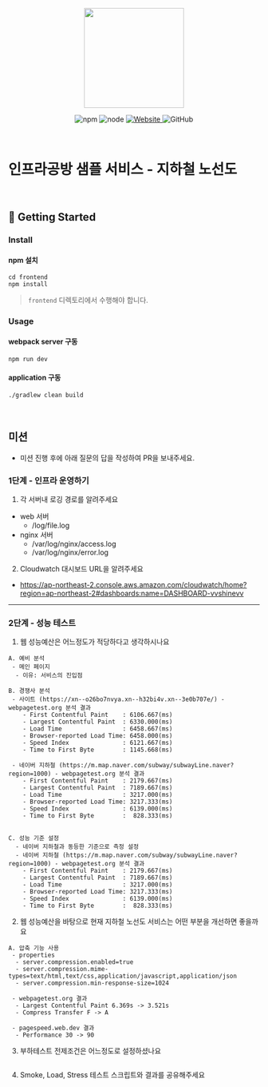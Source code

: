 <p align="center">
    <img width="200px;" src="https://raw.githubusercontent.com/woowacourse/atdd-subway-admin-frontend/master/images/main_logo.png"/>
</p>
<p align="center">
  <img alt="npm" src="https://img.shields.io/badge/npm-%3E%3D%205.5.0-blue">
  <img alt="node" src="https://img.shields.io/badge/node-%3E%3D%209.3.0-blue">
  <a href="https://edu.nextstep.camp/c/R89PYi5H" alt="nextstep atdd">
    <img alt="Website" src="https://img.shields.io/website?url=https%3A%2F%2Fedu.nextstep.camp%2Fc%2FR89PYi5H">
  </a>
  <img alt="GitHub" src="https://img.shields.io/github/license/next-step/atdd-subway-service">
</p>

<br>

# 인프라공방 샘플 서비스 - 지하철 노선도

<br>

## 🚀 Getting Started

### Install
#### npm 설치
```
cd frontend
npm install
```
> `frontend` 디렉토리에서 수행해야 합니다.

### Usage
#### webpack server 구동
```
npm run dev
```
#### application 구동
```
./gradlew clean build
```
<br>

## 미션

* 미션 진행 후에 아래 질문의 답을 작성하여 PR을 보내주세요.

### 1단계 - 인프라 운영하기
1. 각 서버내 로깅 경로를 알려주세요
- web 서버
  - /log/file.log
- nginx 서버
  - /var/log/nginx/access.log
  - /var/log/nginx/error.log
    
2. Cloudwatch 대시보드 URL을 알려주세요
- https://ap-northeast-2.console.aws.amazon.com/cloudwatch/home?region=ap-northeast-2#dashboards:name=DASHBOARD-vvshinevv

---

### 2단계 - 성능 테스트
1. 웹 성능예산은 어느정도가 적당하다고 생각하시나요
```text
A. 예비 분석
 - 메인 페이지
  - 이유: 서비스의 진입점
   
B. 경쟁사 분석
 - 사이트 (https://xn--o26bo7nvya.xn--h32bi4v.xn--3e0b707e/) - webpagetest.org 분석 결과
    - First Contentful Paint    : 6106.667(ms) 
    - Largest Contentful Paint  : 6330.000(ms)
    - Load Time                 : 6458.667(ms)
    - Browser-reported Load Time: 6458.000(ms)
    - Speed Index               : 6121.667(ms)
    - Time to First Byte        : 1145.668(ms)
   
 - 네이버 지하철 (https://m.map.naver.com/subway/subwayLine.naver?region=1000) - webpagetest.org 분석 결과
    - First Contentful Paint    : 2179.667(ms) 
    - Largest Contentful Paint  : 7189.667(ms)
    - Load Time                 : 3217.000(ms)
    - Browser-reported Load Time: 3217.333(ms)
    - Speed Index               : 6139.000(ms)
    - Time to First Byte        :  828.333(ms)
 
    
C. 성능 기준 설정
  - 네이버 지하철과 동등한 기준으로 측정 설정
  - 네이버 지하철 (https://m.map.naver.com/subway/subwayLine.naver?region=1000) - webpagetest.org 분석 결과
    - First Contentful Paint    : 2179.667(ms) 
    - Largest Contentful Paint  : 7189.667(ms)
    - Load Time                 : 3217.000(ms)
    - Browser-reported Load Time: 3217.333(ms)
    - Speed Index               : 6139.000(ms)
    - Time to First Byte        :  828.333(ms)

```

2. 웹 성능예산을 바탕으로 현재 지하철 노선도 서비스는 어떤 부분을 개선하면 좋을까요
```text
A. 압축 기능 사용
 - properties
  - server.compression.enabled=true
  - server.compression.mime-types=text/html,text/css,application/javascript,application/json
  - server.compression.min-response-size=1024
  
 - webpagetest.org 결과
  - Largest Contentful Paint 6.369s -> 3.521s
  - Compress Transfer F -> A
  
 - pagespeed.web.dev 결과
  - Performance 30 -> 90    
```

3. 부하테스트 전제조건은 어느정도로 설정하셨나요
```text

```

4. Smoke, Load, Stress 테스트 스크립트와 결과를 공유해주세요
```text

```
